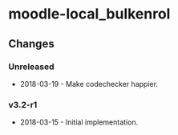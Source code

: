moodle-local_bulkenrol
======================

Changes
-------

### Unreleased

* 2018-03-19 - Make codechecker happier.

### v3.2-r1

* 2018-03-15 - Initial implementation.

